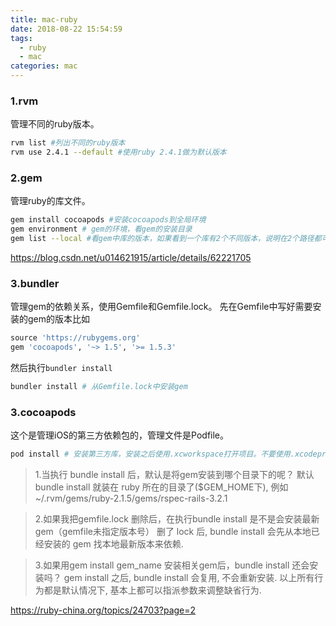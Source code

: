 ```yaml
---
title: mac-ruby
date: 2018-08-22 15:54:59
tags:
  - ruby
  - mac
categories: mac
---
```


### 1.rvm
管理不同的ruby版本。
``` bash
rvm list #列出不同的ruby版本
rvm use 2.4.1 --default #使用ruby 2.4.1做为默认版本
```
### 2.gem
管理ruby的库文件。
``` bash
gem install cocoapods #安装cocoapods到全局环境
gem environment # gem的环境，看gem的安装目录
gem list --local #看gem中库的版本，如果看到一个库有2个不同版本，说明在2个路径都可以查到，比如/usr/local/bin和$HOME/.rvm/gems/ruby-2.4.1/bin/bundler
```

https://blog.csdn.net/u014621915/article/details/62221705

<!-- more -->

### 3.bundler
管理gem的依赖关系，使用Gemfile和Gemfile.lock。
先在Gemfile中写好需要安装的gem的版本比如
``` ruby
source 'https://rubygems.org'
gem 'cocoapods', '~> 1.5', '>= 1.5.3'
```
然后执行`bundler install`
``` bash
bundler install # 从Gemfile.lock中安装gem
```

### 3.cocoapods
这个是管理iOS的第三方依赖包的，管理文件是Podfile。
``` bash
pod install # 安装第三方库，安装之后使用.xcworkspace打开项目。不要使用.xcodeproj
```

> 1.当执行 bundle install 后，默认是将gem安装到哪个目录下的呢？
默认 bundle install 就装在 ruby 所在的目录了($GEM_HOME下), 例如 ~/.rvm/gems/ruby-2.1.5/gems/rspec-rails-3.2.1

>2.如果我把gemfile.lock 删除后，在执行bundle install 是不是会安装最新gem（gemfile未指定版本号）
删了 lock 后, bundle install 会先从本地已经安装的 gem 找本地最新版本来依赖.

>3.如果用gem install gem_name 安装相关gem后，bundle install 还会安装吗？
gem install 之后, bundle install 会复用, 不会重新安装.
以上所有行为都是默认情况下, 基本上都可以指派参数来调整缺省行为.

https://ruby-china.org/topics/24703?page=2